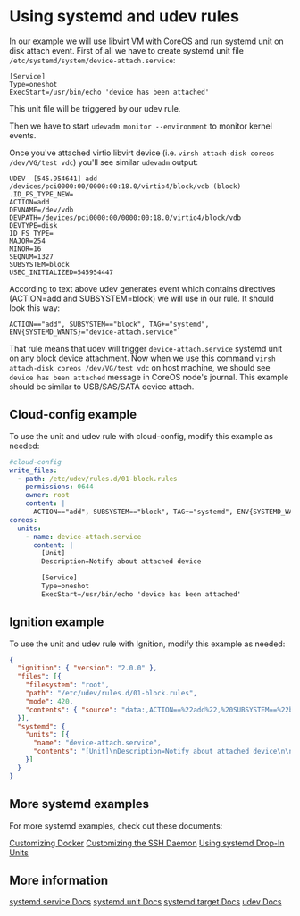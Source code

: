 # Using systemd and udev rules

In our example we will use libvirt VM with CoreOS and run systemd unit on disk attach event. First of all we have to create systemd unit file `/etc/systemd/system/device-attach.service`:

```
[Service]
Type=oneshot
ExecStart=/usr/bin/echo 'device has been attached'
```

This unit file will be triggered by our udev rule.

Then we have to start `udevadm monitor --environment` to monitor kernel events.

Once you've attached virtio libvirt device (i.e. `virsh attach-disk coreos /dev/VG/test vdc`) you'll see similar `udevadm` output:

```
UDEV  [545.954641] add      /devices/pci0000:00/0000:00:18.0/virtio4/block/vdb (block)
.ID_FS_TYPE_NEW=
ACTION=add
DEVNAME=/dev/vdb
DEVPATH=/devices/pci0000:00/0000:00:18.0/virtio4/block/vdb
DEVTYPE=disk
ID_FS_TYPE=
MAJOR=254
MINOR=16
SEQNUM=1327
SUBSYSTEM=block
USEC_INITIALIZED=545954447
```

According to text above udev generates event which contains directives (ACTION=add and SUBSYSTEM=block) we will use in our rule. It should look this way:

```
ACTION=="add", SUBSYSTEM=="block", TAG+="systemd", ENV{SYSTEMD_WANTS}="device-attach.service"
```

That rule means that udev will trigger `device-attach.service` systemd unit on any block device attachment. Now when we use this command `virsh attach-disk coreos /dev/VG/test vdc` on host machine, we should see `device has been attached` message in CoreOS node's journal. This example should be similar to USB/SAS/SATA device attach.

## Cloud-config example

To use the unit and udev rule with cloud-config, modify this example as needed:

```yaml
#cloud-config
write_files:
  - path: /etc/udev/rules.d/01-block.rules
    permissions: 0644
    owner: root
    content: |
      ACTION=="add", SUBSYSTEM=="block", TAG+="systemd", ENV{SYSTEMD_WANTS}="device-attach.service"
coreos:
  units:
    - name: device-attach.service
      content: |
        [Unit]
        Description=Notify about attached device

        [Service]
        Type=oneshot
        ExecStart=/usr/bin/echo 'device has been attached'
```

## Ignition example

To use the unit and udev rule with Ignition, modify this example as needed:

```json
{
  "ignition": { "version": "2.0.0" },
  "files": [{
    "filesystem": "root",
    "path": "/etc/udev/rules.d/01-block.rules",
    "mode": 420,
    "contents": { "source": "data:,ACTION==%22add%22,%20SUBSYSTEM==%22block%22,%20TAG+=%22systemd%22,%20ENV%7BSYSTEMD_WANTS%7D=%22device-attach.service%22%0A" }
  }],
  "systemd": {
    "units": [{
      "name": "device-attach.service",
      "contents": "[Unit]\nDescription=Notify about attached device\n\n[Service]\nType=oneshot\nExecStart=/usr/bin/echo 'device has been attached'"
    }]
  }
}
```

## More systemd examples

For more systemd examples, check out these documents:

[Customizing Docker][customizing-docker]
[Customizing the SSH Daemon][customizing-sshd]
[Using systemd Drop-In Units][drop-in]

[drop-in]: using-systemd-drop-in-units.html
[customizing-sshd]: customizing-sshd.html#changing-the-sshd-port
[customizing-docker]: customizing-docker.html#using-a-dockercfg-file-for-authentication
[cloud-config]: cloud-config.html
[etcd-discovery]: cluster-discovery.html
[systemd-udev]: using-systemd-and-udev-rules.html

## More information

<a class="btn btn-default" href="http://www.freedesktop.org/software/systemd/man/systemd.service.html">systemd.service Docs</a>
<a class="btn btn-default" href="http://www.freedesktop.org/software/systemd/man/systemd.unit.html">systemd.unit Docs</a>
<a class="btn btn-default" href="http://www.freedesktop.org/software/systemd/man/systemd.target.html">systemd.target Docs</a>
<a class="btn btn-default" href="http://www.freedesktop.org/software/systemd/man/udev.html">udev Docs</a>
